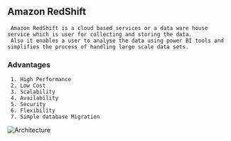## Amazon RedShift
     Amazon RedShift is a cloud based services or a data ware house service which is user for collecting and storing the data. 
     Also it enables a user to analyse the data using power BI tools and simplifies the process of handling large scale data sets.
### Advantages
     1. High Performance
     2. Low Cost
     3. Scalability
     4. Availability
     5. Security
     6. Flexibility
     7. Simple database Migration
          
![Architecture](https://github.com/user-attachments/assets/fab640ce-4d6e-4001-bdfd-7f4c1391357d)


